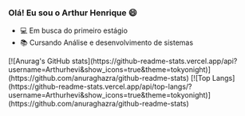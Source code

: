 ### Olá! Eu sou o Arthur Henrique 😄

- 💻 Em busca do primeiro estágio
- 📚 Cursando Análise e desenvolvimento de sistemas

<div>
[![Anurag's GitHub stats](https://github-readme-stats.vercel.app/api?username=Arthurhevi&show_icons=true&theme=tokyonight)](https://github.com/anuraghazra/github-readme-stats)
[![Top Langs](https://github-readme-stats.vercel.app/api/top-langs/?username=Arthurhevi&show_icons=true&theme=tokyonight)](https://github.com/anuraghazra/github-readme-stats)
<div>

